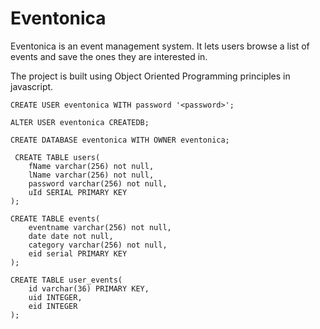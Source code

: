 # Eventonica
Eventonica is an event management system. It lets users browse a list of events and save the ones they are interested in. 

The project is built using Object Oriented Programming principles in javascript.

```
CREATE USER eventonica WITH password '<password>';
```

```
ALTER USER eventonica CREATEDB;
```

```
CREATE DATABASE eventonica WITH OWNER eventonica;
```

```
 CREATE TABLE users(
    fName varchar(256) not null,
    lName varchar(256) not null,
    password varchar(256) not null,
    uId SERIAL PRIMARY KEY
);
```

```
CREATE TABLE events(
    eventname varchar(256) not null,
    date date not null,
    category varchar(256) not null,
    eid serial PRIMARY KEY
);
```

```
CREATE TABLE user_events(
    id varchar(36) PRIMARY KEY,
    uid INTEGER,
    eid INTEGER
);
```